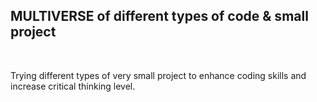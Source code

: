 ## MULTIVERSE of different types of code & small project
<br>

Trying different types of very small project to enhance coding skills and increase critical thinking level.